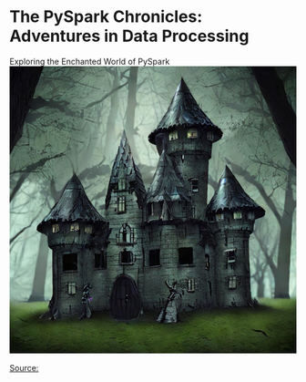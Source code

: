 # The PySpark Chronicles: Adventures in Data Processing
Exploring the Enchanted World of PySpark
![Data Exploration](castle.jpeg)

[Source:](https://huggingface.co/spaces/stabilityai/stable-diffusion)
